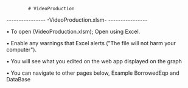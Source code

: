 ﻿		    # VideoProduction


---------------- -VideoProduction.xlsm- ---------------- 

• To open (VideoProduction.xlsm); Open using Excel.

• Enable any warnings that Excel alerts ("The file will not harm your computer").

• You will see what you edited on the web app displayed on the graph

• You can navigate to other pages below, Example BorrowedEqp and DataBase 

